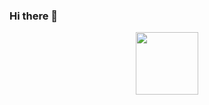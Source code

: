### Hi there 👋
<div id="header" align="center">
  <img src="https://media.giphy.com/media/BQso6EW8N8CpDCpTe8/giphy.gif" width="100"/>
</div>
<!--
**IsThereAnyCode/IsThereAnyCode** is a ✨ _special_ ✨ repository because its `README.md` (this file) appears on your GitHub profile.

Here are some ideas to get you started:

- 🔭 I’m currently working on ...
- 🌱 I’m currently learning ...
- 👯 I’m looking to collaborate on ...
- 🤔 I’m looking for help with ...
- 💬 Ask me about ...
- 📫 How to reach me: ...
- 😄 Pronouns: ...
- ⚡ Fun fact: ...
-->
https://media.giphy.com/media/BQso6EW8N8CpDCpTe8/giphy.gif
